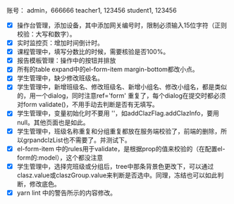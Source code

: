 
账号：
admin，666666
teacher1, 123456
student1, 123456

-[x] 操作台管理，添加设备，其中添加网关编号时，限制必须输入15位字符（正则校验：大写和数字）。
-[x] 实时监控页：增加时间倒计时。
-[x] 课程管理中，填写分数比的时候，需要核验是否100%。
-[x] 报告模板管理：操作中的按钮并排放
-[x] 所有的table expand中的el-form-item margin-bottom都改小点。
-[x] 学生管理中，缺少修改班级名。
-[x] 学生管理中，新增班级名、修改班级名、新增小组名、修改小组名，都是类似的，用一个dialog，同时注意ref='form' 重复了，每个dialog在提交时都必须对form validate()，不用手动去判断是否有无填写。
-[x] 学生管理中，变量初始化时不要用 ''，如addClazFlag.addClazInfo，要用null。其他页面也是如此。
-[x] 学生管理中，班级名称重复和分组重复都放在服务端校验了，前端的删除，所以grpandclzList也不需要了。并测试下。
-[x] el-form-item 中的rules用于validate，是根据prop的值来校验的（在配置el-form的:model），这个都没注意
-[x] 学生管理中，选择完班级或分组后，tree中那条背景色更改下，可以通过clasz.value或claszGroup.value来判断是否选中。同理，冻结也可以如此判断，修改底色。
-[x] yarn lint 中的警告所示的内容修改。
